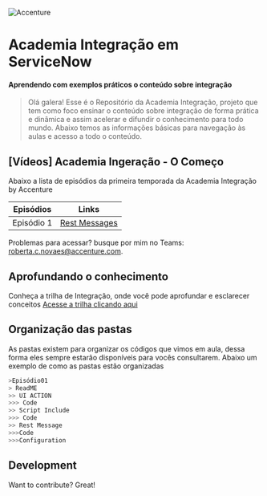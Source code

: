 ![Accenture]( https://media.tenor.com/images/f2dcd688267fc343b5cda5d151017ab4/tenor.gif)

# Academia Integração em ServiceNow
#### Aprendendo com exemplos práticos o conteúdo sobre integração


> Olá galera!
> Esse é o Repositório da Academia Integração, projeto que tem como foco ensinar o conteúdo 
> sobre integração de forma prática e dinâmica e assim acelerar e difundir o conhecimento para todo mundo. Abaixo temos as informações básicas para navegação às aulas e acesso a todo o conteúdo.

## [Vídeos] Academia Ingeração - O Começo
Abaixo a lista de episódios da primeira temporada da Academia Integração by Accenture


| Episódios | Links |
| ------ | ------ |
| Episódio 1 | [Rest Messages](https://nodejs.org/)|


Problemas para acessar? busque por mim no Teams: roberta.c.novaes@accenture.com.


## Aprofundando o conhecimento
Conheça a trilha de Integração, onde você pode aprofundar e esclarecer conceitos
[Acesse a trilha clicando aqui](https://myoffice.accenture.com/personal/roberta_c_novaes_accenture_com/_layouts/15/onedrive.aspx?login_hint=roberta%2Ec%2Enovaes%40accenture%2Ecom&id=%2Fpersonal%2Froberta%5Fc%5Fnovaes%5Faccenture%5Fcom%2FDocuments%2FTrilha%20de%20Estudos%20Integra%C3%A7%C3%A3o)

## Organização das pastas
As pastas existem para organizar os códigos que vimos em aula, dessa forma eles sempre estarão disponíveis para vocês consultarem. Abaixo um exemplo de como as pastas estão organizadas
```sh
>Episódio01
> ReadME
>> UI ACTION
>>> Code
>> Script Include
>>> Code
>> Rest Message
>>>Code
>>>Configuration
```

## Development

Want to contribute? Great!


